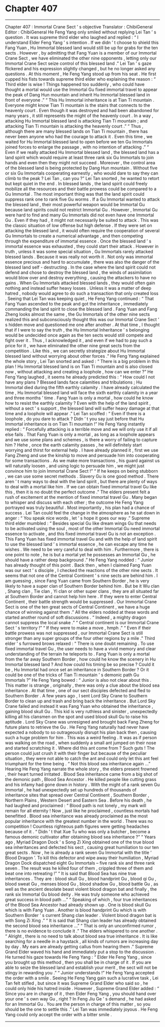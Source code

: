 
# Chapter 407


---

Chapter 407 : Immortal Crane Sect ’ s objective
Translator :
ChibiGeneral
Editor :
ChibiGeneral
He Feng Yang only smiled without replying Lei Tan ’ s question .
It was supreme third elder who laughed and replied : “ I understand Elder Feng Yang ’ s intention . If we didn ’ t choose to shield this Fang Yuan , Hu Immortal blessed land would still be up for grabs for the ten sects . However , by admitting that Fang Yuan is a member of our Immortal Crane Sect , we have eliminated the other nine opponents , letting only our Immortal Crane Sect seize control of this blessed land .”
Lei Tan ’ s gaze flickered and his expression slightly changed , but he no longer asked any questions .
At this moment , He Feng Yang stood up from his seat .
He first cupped his fists towards supreme third elder who explaining the reason : “ Third elder is wise ! Things happened too suddenly , who could have thought a mortal would use the Immortal Gu fixed immortal travel to appear the peak of Dang Hun mountain and inherit Hu Immortal blessed land in front of everyone .”
“ This Hu Immortal inheritance is at Tian Ti mountain . Everyone might know Tian Ti mountain is the stairs that connects to the heavenly court . Even though it was destroyed and had been abandoned for many years , it still represents the might of the heavenly court . In a way , attacking Hu Immortal blessed land is attacking Tian Ti mountain ; and attacking Tian Ti mountain is attacking the heavenly court .”
“ Thus , although there are many blessed lands on Tian Ti mountain , there has never been anyone who had the courage to attack it . Even this time , we waited for Hu Immortal blessed land to open before we ten Gu Immortals joined forces to enlarge the passage , with no intention of attacking .”
“ Even if we really attacked Hu Immortal blessed land , the blessed land has a land spirit which would require at least three rank six Gu Immortals to join hands and even then they might not succeed . Moreover , the control area of the blessed land is being protected by Dang Hun mountain . Without five or six Gu Immortals cooperating earnestly , who would dare to say they can climb to the peak ? Lei Tan , can you ?”
Lei Tan snorted , he wanted to retort but kept quiet in the end .
In blessed lands , the land spirit could freely mobilize all the resources and their battle prowess could be compared to a Gu Immortal . The most important thing was that the land spirit could suppress rank one to rank five Gu worms .
If a Gu Immortal wanted to attack the blessed land , their most powerful weapon would be Immortal Gu because land spirits could not restrict Immortal Gu .
However , Immortal Gu were hard to find and many Gu Immortals did not even have one Immortal Gu . Even if they had , it might not necessarily be suited to attack .
This was the classic situation of low offense but high defense .
If they were set on attacking the blessed land , it would often require the cooperation of several Gu Immortals to create a numerical advantage , and then competing through the expenditure of immortal essence . Once the blessed land ’ s immortal essence was exhausted , they could start their attack .
However in truth , unless it was some special situation , Gu Immortals rarely attacked blessed lands .
Because it was really not worth it .
Not only was immortal essence precious and hard to accumulate , there was also the danger of the blessed land self - destructing .
In the case where the land spirit could not defend and chose to destroy the blessed land , the winds of assimilation would blow over and destroy everything , causing the attackers to have no gains .
When Gu Immortals attacked blessed lands , they would often gain nothing and instead suffer heavy losses . Unless it was a matter of deep hatred , nobody would agree to do such a transaction that only created loss .
Seeing that Lei Tan was keeping quiet , He Feng Yang continued : “ That Fang Yuan ascended to the peak and got the inheritance , immediately commanding the land spirit to close the blessed land . Fang Yuan and Fang Zheng looks almost the same , the Gu Immortals of the other nine sects realized this and subconsciously thought this was our Immortal Crane Sect ’ s hidden move and questioned me one after another . At that time , I thought that if I were to say the truth , the Hu Immortal Inheritance ’ s belonging would be undecided once again as the ten sects would still compete and fight over it . Thus , I acknowledged it , and even if we had to pay such a price for it , we have eliminated the other nine great sects from the competition . Like this , we can secretly strategize about Hu Immortal blessed land without worrying about other forces .”
He Feng Yang explained the whole story , Lei Tan snorted and asked : “ There is a big problem in this plan ! Hu Immortal blessed land is on Tian Ti mountain and is also closed now , without attacking and creating a loophole , how can we enter ?”
He Feng Yang laughed , it seems he already predicted this : “ How could I not have any plans ? Blessed lands face calamities and tribulations ; Hu Immortal died during the fifth earthly calamity . I have already calculated the time , Hu Immortal blessed land will face the sixth earthly calamity in a year and three months ’ time . Fang Yuan is only a mortal , how could he know how to resist the earthly calamity ? Even with the help of the land spirit , without a sect ’ s support , the blessed land will suffer heavy damage at that time and a loophole will appear .”
Lei Tan scoffed : “ Even if there is a loophole , do you dare to attack ? Didn ’ t you say just before that Hu Immortal inheritance is on Tian Ti mountain !”
He Feng Yang instantly replied : “ Forcefully attacking is a terrible move and we will only use it if all else fails . That Fang Yuan is only a mortal , as long as a loophole appears and we use some plans and schemes , is there a worry of failing to capture him ? Hehe , once the earth calamity passes , he will definitely start worrying and thirst for external help . I have already planned it , first we use Fang Zheng and use the kinship to move and persuade him into cooperating for some transactions . As we make more transactions , his guard against us will naturally loosen , and using logic to persuade him , we might just convince him to join Immortal Crane Sect !”
“ If he keeps on being stubborn , we can use some secret methods . Slavery Gu is one good method . There aren ’ t many ways to deal with the land spirit , but there are plenty of ways to deal with a mortal like him . If we can obtain fixed immortal travel Gu like this , then it is no doubt the perfect outcome .”
The elders present felt a rush of excitement at the mention of fixed immortal travel Gu . Many began to whisper and discuss with each other ; the outcome He Feng Yang portrayed was truly beautiful . Most importantly , his plan had a chance of success .
Lei Tan could feel the change in the atmosphere as he sat down in anger : “ You speak nice words , let ’ s hope it goes our way .”
Supreme third elder mumbled : “ Besides special Gu like dream wings Gu that needs to be activated using the soul , most of the other Immortal Gu need immortal essence to activate , and this fixed immortal travel Gu is not an exception . This Fang Yuan has fixed immortal travel Gu and with the help of land spirit to use the blessed land ’ s immortal essence , he can escape any time he wishes . We need to be very careful to deal with him . Furthermore , there is one point to note , he is but a mortal yet he possesses an Immortal Gu , he should have a rather deep background .”
He Feng Yang nodded : “ Junior has already thought of this point . Back then , when I claimed Fang Yuan was our sect ’ s disciple , I checked the reactions of the other nine sects . It seems that not one of the Central Continent ’ s nine sects are behind him . I am guessing , since Fang Yuan came from Southern Border , he is very likely to have a super clan of Southern Border behind him . But be it Wu clan , Shang clan , Tie clan , Yi clan or other super clans , they are all situated far at Southern Border and cannot help him here . If they were to enter Central Continent , their battle strength would be suppressed . Our Immortal Crane Sect is one of the ten great sects of Central Continent , we have a huge chance of winning against them .”
All the elders nodded at these words and started another round of soft discussions .
“ Indeed , a mighty dragon cannot suppress the local snake .”
“ Central continent is our Immortal Crane Sect ’ s territory !”
“ If they were to make a move , hmph .”
“ Even if their battle prowess was not suppressed , our Immortal Crane Sect is still stronger than any super groups of the four other regions by a mile .”
Third elder ’ s furrowed brows relaxed : “ There is one doubt remaining . To use fixed immortal travel Gu , the user needs to have a vivid memory and clear understanding of the terrain he teleports to . Fang Yuan is only a mortal from the far away Southern Border , how could he know the scenery in Hu Immortal blessed land ? And how could his timing be so precise ? Could it be , Hu Immortal had once set an inheritance in Southern Border ? Or it could be one of the tricks of Tian Ti mountain ’ s demonic path Gu Immortals ?”
He Feng Yang bowed : “ Junior is also not clear about this . This matter is strange , originally , there was only a clue about the blood sea inheritance . At that time , one of our sect disciples defected and fled to Southern Border . A few years ago , I sent Lord Sky Crane to Southern Border to clean up and trash and bring back the inheritance . But Lord Sky Crane failed and instead it was Fang Yuan who obtained the inheritance , gaining blood skull Gu . This kid is very ruthless and sinister , unexpectedly killing all his clansmen on the spot and used blood skull Gu to raise his aptitude . Lord Sky Crane was unresigned and brought back Fang Zheng for future plans to retrieve the Gu .
He Feng Yang naturally had never have expected a nobody to so outrageously disrupt his plan back then , causing such a huge problem for him .
This was a weird feeling .
It was as if person was walking on the road , when suddenly a small ant jumped on their nose and started scratching it .
Where did this ant come from ? Such guts !
The person could just crush it with their finger but because of the peculiar situation , they were not able to catch the ant and could only let this ant feel triumphant for the time being .
“ Not this blood sea inheritance again …” Hearing He Feng Yang narrate the whole story , the elders present frowned , their heart turned irritated .
Blood Sea inheritance came from a big shot of the demonic path , Blood Sea Ancestor .
He killed people like cutting grass and his infamy had gone down in history . With the might of a rank seven Gu Immortal , he had unexpectedly set up hundreds of thousands of inheritance sites that spread over Central Continent , Southern Border , Northern Plains , Western Desert and Eastern Sea .
Before his death , he had laughed and proclaimed : “ Blood path is not lonely , my mark will remain for all eternity !
Now , just like he proclaimed , countless mortals had benefitted . Blood sea inheritance was already proclaimed as the most popular inheritance with the greatest number in the world . There was no competition ! Countless righteous path figures were getting headaches because of it .
“ Didn ’ t that Xue Tu who was only a butcher , become a famous demonic cultivator after obtaining blood sea inheritance ?”
“ Years ago , Myriad Dragon Dock ’ s Song Zi Xing obtained one of the true blood sea inheritances and defected his sect , causing great humiliation to our ten great sects . Now , he is already a rank seven Gu Immortal with the title ‘ Blood Dragon ’. To kill this defector and wipe away their humiliation , Myriad Dragon Dock dispatched eight Gu Immortals – five rank six and three rank seven . The result was he killed four of them , crippled three of them and beat one into retreating !”
“ It is said that Blood Sea has nine true inheritances . They are : blood skull Gu , blood handprint Gu , blood qi Gu , blood sweat Gu , menses blood Gu , blood shadow Gu , blood battle Gu , as well as the ancient desolate beast violent blood dragon bat and finally , the rank six Immortal Gu blood deity . He was truly someone who achieved great success in blood path …”
“ Speaking of which , four true inheritances of the Blood Sea Ancestor had already shown up . One is blood skull Gu which is with Fang Yuan . Another is blood handprint Gu which is with Southern Border ’ s current Shang clan leader . Violent blood dragon bat is with Song Zi Xing .”
“ It is said that Shang clan leader has already obtained the second blood sea inheritance …”
“ That is only an unconfirmed rumor , there is no evidence to conclude it .”
The elders whispered to one another .
“ Alright , there is no need to talk about blood sea true inheritance . It is like searching for a needle in a haystack , all kinds of rumors are increasing day by day . My ears are already getting callus from hearing them .” Supreme Grand Elder waved his hand and immediately put a stop to the discussion .
He turned his gaze towards He Feng Yang : “ Elder He Feng Yang , since you brought up this method , then you shall be in charge of it . If you are able to seize the blessed land and establish your merit , the sect will not be stingy in rewarding you .”
“ Junior understands !” He Feng Yang accepted the order with a smile .
Seeing He Feng Yang gain such a lucrative task , Lei Tan felt stifled , but since it was Supreme Grand Elder who said so , he could only hide his hatred inside .
However , Supreme Grand Elder added : “ Since you are in charge of it , then Elder Feng Yang , you should hand over your one ’ s own way Gu , right ? In Feng Jiu Ge ’ s demand , he had asked for an Immortal Gu . You are the person in charge of this matter , so you should be the one to settle this .”
Lei Tan was immediately joyous .
He Feng Yang could only accept the order with a bitter smile .

---

